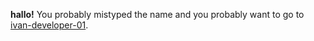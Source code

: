 **hallo!** You probably mistyped the name and you probably want to go to [ivan-developer-01](https://github.com/ivan-developer-01).